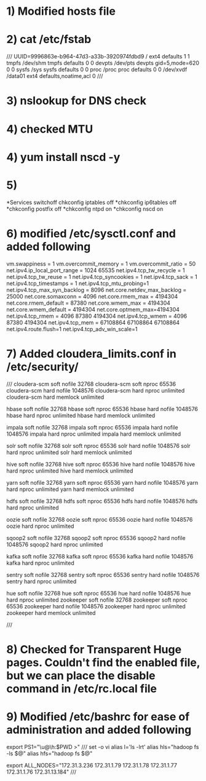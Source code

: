 # 1) Modified hosts file
# 2) cat /etc/fstab

///
UUID=9996863e-b964-47d3-a33b-3920974fdbd9 /                       ext4    defaults        1 1
tmpfs                   /dev/shm                tmpfs   defaults        0 0
devpts                  /dev/pts                devpts  gid=5,mode=620  0 0
sysfs                   /sys                    sysfs   defaults        0 0
proc                    /proc                   proc    defaults        0 0
/dev/xvdf               /data01                 ext4    defaults,noatime,acl    0
///

# 3) nslookup for DNS check
# 4) checked MTU
# 4) yum install nscd -y
# 5) 
*Services switchoff	chkconfig iptables off
*chkconfig ip6tables off
*chkconfig postfix off
*chkconfig ntpd on
*chkconfig nscd on

# 6) modified /etc/sysctl.conf and added following


vm.swappiness = 1
vm.overcommit_memory = 1
vm.overcommit_ratio = 50
net.ipv4.ip_local_port_range = 1024 65535
net.ipv4.tcp_tw_recycle = 1
net.ipv4.tcp_tw_reuse = 1
net.ipv4.tcp_syncookies = 1
net.ipv4.tcp_sack = 1
net.ipv4.tcp_timestamps = 1
net.ipv4.tcp_mtu_probing=1
net.ipv4.tcp_max_syn_backlog = 8096
net.core.netdev_max_backlog = 25000
net.core.somaxconn = 4096
net.core.rmem_max = 4194304
net.core.rmem_default = 87380
net.core.wmem_max = 4194304
net.core.wmem_default = 4194304
net.core.optmem_max=4194304
net.ipv4.tcp_rmem =  4096 87380 4194304
net.ipv4.tcp_wmem = 4096 87380 4194304
net.ipv4.tcp_mem = 67108864 67108864 67108864
net.ipv4.route.flush=1
net.ipv4.tcp_adv_win_scale=1

# 7) Added cloudera_limits.conf in /etc/security/
///
cloudera-scm    soft  nofile  32768
cloudera-scm    soft  nproc   65536
cloudera-scm    hard  nofile  1048576
cloudera-scm    hard  nproc   unlimited
cloudera-scm    hard  memlock unlimited

hbase    soft  nofile  32768
hbase    soft  nproc   65536
hbase    hard  nofile  1048576
hbase    hard  nproc   unlimited
hbase    hard  memlock unlimited

impala    soft  nofile  32768
impala    soft  nproc   65536
impala    hard  nofile  1048576
impala    hard  nproc   unlimited
impala    hard  memlock unlimited

solr    soft  nofile  32768
solr    soft  nproc   65536
solr    hard  nofile  1048576
solr    hard  nproc   unlimited
solr    hard  memlock unlimited

hive    soft  nofile  32768
hive    soft  nproc   65536
hive    hard  nofile  1048576
hive    hard  nproc   unlimited
hive    hard  memlock unlimited

yarn    soft  nofile  32768
yarn    soft  nproc   65536
yarn    hard  nofile  1048576
yarn    hard  nproc   unlimited
yarn    hard  memlock unlimited

hdfs    soft  nofile  32768
hdfs    soft  nproc   65536
hdfs    hard  nofile  1048576
hdfs    hard  nproc   unlimited

oozie    soft  nofile  32768
oozie    soft  nproc   65536
oozie    hard  nofile  1048576
oozie    hard  nproc   unlimited

sqoop2    soft  nofile  32768
sqoop2    soft  nproc   65536
sqoop2    hard  nofile  1048576
sqoop2    hard  nproc   unlimited

kafka    soft  nofile  32768
kafka    soft  nproc   65536
kafka    hard  nofile  1048576
kafka    hard  nproc   unlimited

sentry    soft  nofile  32768
sentry    soft  nproc   65536
sentry    hard  nofile  1048576
sentry    hard  nproc   unlimited

hue    soft  nofile  32768
hue    soft  nproc   65536
hue    hard  nofile  1048576
hue    hard  nproc   unlimited
zookeeper    soft  nofile  32768
zookeeper    soft  nproc   65536
zookeeper    hard  nofile  1048576
zookeeper    hard  nproc   unlimited
zookeeper    hard  memlock unlimited

///

# 8) Checked for Transparent Huge pages. Couldn't find the enabled file, but we can place the disable command in /etc/rc.local file

# 9) Modified /etc/bashrc for ease of administration and added following
export PS1="\u@\h:\$PWD >"
///
set -o vi
alias l='ls -lrt'
alias hls="hadoop fs -ls $@"
alias hfs="hadoop fs $@"

export ALL_NODES="172.31.3.236 172.31.1.79 172.31.1.78 172.31.1.77 172.31.1.76 172.31.13.184"
///
